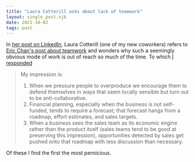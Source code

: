 ```yaml
---
title: "Laura Cotterill asks about lack of teamwork"
layout: single_post.njk
date: 2021-10-02
tags: post
---
```


In [her post on LinkedIn](https://www.linkedin.com/posts/laura-cotterill_martycagan-inspired-productmanagement-activity-6849597991393783808-gKTe), Laura Cotterill (one of my new coworkers) refers to [Eric Chan's post about teamwork](https://www.linkedin.com/posts/ericchanjq_martycagan-inspired-productmanagement-activity-6847770608042942464-jf5r/) and wonders why such a seemingly obvious mode of work is out of reach so much of the time. To which [I responded](https://www.linkedin.com/feed/update/urn:li:activity:6849597991393783808?commentUrn=urn%3Ali%3Acomment%3A%28activity%3A6849597991393783808%2C6849709900071878657%29)

> My impression is:  
> 1) When we pressure people to overproduce we encourage them to defend themselves in ways that seem locally sensible but turn out to be anti-collaborative.  
> 2) Financial planning, especially when the business is not self-funded, tends to require a forecast; that forecast hangs from a roadmap, effort estimates, and sales targets.  
> 3) When a business sees the sales team as its economic engine rather than the product itself (sales teams tend to be good at preserving this impression), opportunities detected by sales get pushed onto that roadmap with less discussion than necessary.

Of these I find the first the most pernicious.
